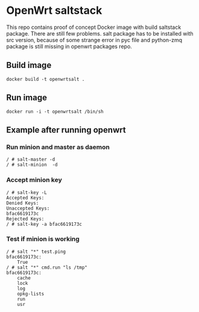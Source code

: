 
# OpenWrt saltstack

This repo contains proof of concept Docker image with build saltstack package. There are still few problems. salt package has to be installed with src version, because of some strange error in pyc file and python-zmq package is still missing in openwrt packages repo.

## Build image
```
docker build -t openwrtsalt .
```

## Run image
```
docker run -i -t openwrtsalt /bin/sh
```

## Example after running openwrt

### Run minion and master as daemon
```
/ # salt-master -d
/ # salt-minion  -d
```
### Accept minion key
```
/ # salt-key -L
Accepted Keys:
Denied Keys:
Unaccepted Keys:
bfac6619173c
Rejected Keys:
/ # salt-key -a bfac6619173c
```

### Test if minion is working
```
/ # salt "*" test.ping
bfac6619173c:
    True
/ # salt "*" cmd.run "ls /tmp"
bfac6619173c:
    cache
    lock
    log
    opkg-lists
    run
    usr
```
